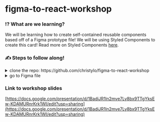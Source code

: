 # figma-to-react-workshop

### ⁉️ What are we learning?
We will be learning how to create self-contained reusable components based off of a Figma prototype file!
We will be using Styled Components to create this card! Read more on Styled Components [here](https://styled-components.com/).

### ✍️ Steps to follow along!
<details>
  <summary>clone the repo: https://github.com/christylo/figma-to-react-workshop</summary>
  
  - `cd` into root directory
  - run `npm install` for already installed react app and styled components
  - run `npm start` to start the app
  - tip: if you ever get lost, the branches within the repo have code for each step of this workshop!
</details>
<details>
  <summary>go to Figma file</summary>
  
  - Figma file link: [https://www.figma.com/file/ZPYG635d4BFyQJI4nGDhHS/Figma-to-React-Workshop?node-id=0%3A1](https://www.figma.com/file/ZPYG635d4BFyQJI4nGDhHS/Figma-to-React-Workshop?node-id=0%3A1)
  - navigate to the Inspect tab for CSS code (on the upper right hand corner of the screen)
    * don’t rely on the CSS Figma generates
    * should not be taking the code used to generate the position of the component on the page
    * only use the CSS generated for styling the component like border radius, color, font etc.

</details>



### Link to workshop slides
[https://docs.google.com/presentation/d/1BadiJR1ln2mve7Ly8bx9TTgYksEw-KDAMURnrKrk1WI/edit?usp=sharing](https://docs.google.com/presentation/d/1BadiJR1ln2mve7Ly8bx9TTgYksEw-KDAMURnrKrk1WI/edit?usp=sharing)


